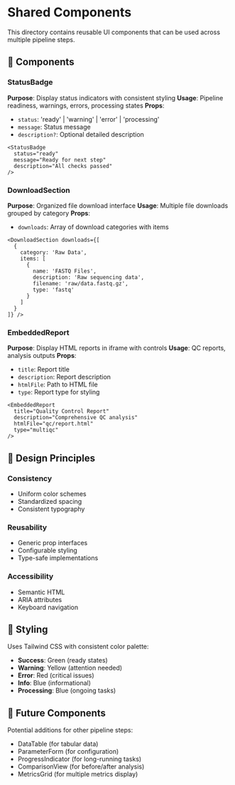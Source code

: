 # Shared Components

This directory contains reusable UI components that can be used across multiple pipeline steps.

## 📁 Components

### StatusBadge
**Purpose**: Display status indicators with consistent styling
**Usage**: Pipeline readiness, warnings, errors, processing states
**Props**:
- `status`: 'ready' | 'warning' | 'error' | 'processing'
- `message`: Status message
- `description?`: Optional detailed description

```tsx
<StatusBadge 
  status="ready" 
  message="Ready for next step"
  description="All checks passed"
/>
```

### DownloadSection
**Purpose**: Organized file download interface
**Usage**: Multiple file downloads grouped by category
**Props**:
- `downloads`: Array of download categories with items

```tsx
<DownloadSection downloads={[
  {
    category: 'Raw Data',
    items: [
      {
        name: 'FASTQ Files',
        description: 'Raw sequencing data',
        filename: 'raw/data.fastq.gz',
        type: 'fastq'
      }
    ]
  }
]} />
```

### EmbeddedReport
**Purpose**: Display HTML reports in iframe with controls
**Usage**: QC reports, analysis outputs
**Props**:
- `title`: Report title
- `description`: Report description
- `htmlFile`: Path to HTML file
- `type`: Report type for styling

```tsx
<EmbeddedReport
  title="Quality Control Report"
  description="Comprehensive QC analysis"
  htmlFile="qc/report.html"
  type="multiqc"
/>
```

## 🎯 Design Principles

### Consistency
- Uniform color schemes
- Standardized spacing
- Consistent typography

### Reusability
- Generic prop interfaces
- Configurable styling
- Type-safe implementations

### Accessibility
- Semantic HTML
- ARIA attributes
- Keyboard navigation

## 🎨 Styling

Uses Tailwind CSS with consistent color palette:
- **Success**: Green (ready states)
- **Warning**: Yellow (attention needed)
- **Error**: Red (critical issues)
- **Info**: Blue (informational)
- **Processing**: Blue (ongoing tasks)

## 🔄 Future Components

Potential additions for other pipeline steps:
- DataTable (for tabular data)
- ParameterForm (for configuration)
- ProgressIndicator (for long-running tasks)
- ComparisonView (for before/after analysis)
- MetricsGrid (for multiple metrics display)